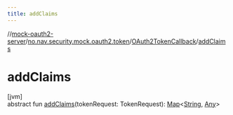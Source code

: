 ```yaml
---
title: addClaims
---
```

//[mock-oauth2-server](../../../index.html)/[no.nav.security.mock.oauth2.token](../index.html)/[OAuth2TokenCallback](index.html)/[addClaims](add-claims.html)



# addClaims



[jvm]\
abstract fun [addClaims](add-claims.html)(tokenRequest: TokenRequest): [Map](https://kotlinlang.org/api/latest/jvm/stdlib/kotlin.collections/-map/index.html)&lt;[String](https://kotlinlang.org/api/latest/jvm/stdlib/kotlin/-string/index.html), [Any](https://kotlinlang.org/api/latest/jvm/stdlib/kotlin/-any/index.html)&gt;




